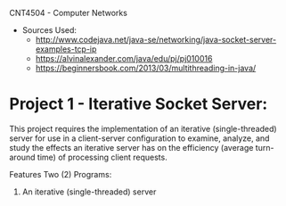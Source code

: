 CNT4504 - Computer Networks
  - Sources Used:
      - http://www.codejava.net/java-se/networking/java-socket-server-examples-tcp-ip
      - https://alvinalexander.com/java/edu/pj/pj010016
      - https://beginnersbook.com/2013/03/multithreading-in-java/

# Project 1 - Iterative Socket Server:
This project requires the implementation of an iterative (single-threaded) server for use in a client-server configuration to examine, analyze, and study the effects an iterative server has on the efficiency (average turn-around time) of processing client requests.

Features Two (2) Programs:
1) An iterative (single-threaded) server
